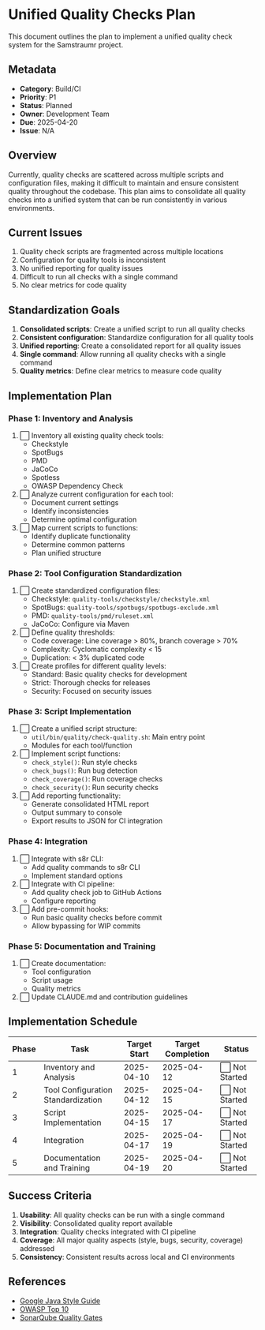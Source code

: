 # Unified Quality Checks Plan

This document outlines the plan to implement a unified quality check system for the Samstraumr project.

## Metadata

- **Category**: Build/CI
- **Priority**: P1
- **Status**: Planned
- **Owner**: Development Team
- **Due**: 2025-04-20
- **Issue**: N/A

## Overview

Currently, quality checks are scattered across multiple scripts and configuration files, making it difficult to maintain and ensure consistent quality throughout the codebase. This plan aims to consolidate all quality checks into a unified system that can be run consistently in various environments.

## Current Issues

1. Quality check scripts are fragmented across multiple locations
2. Configuration for quality tools is inconsistent
3. No unified reporting for quality issues
4. Difficult to run all checks with a single command
5. No clear metrics for code quality

## Standardization Goals

1. **Consolidated scripts**: Create a unified script to run all quality checks
2. **Consistent configuration**: Standardize configuration for all quality tools
3. **Unified reporting**: Create a consolidated report for all quality issues
4. **Single command**: Allow running all quality checks with a single command
5. **Quality metrics**: Define clear metrics to measure code quality

## Implementation Plan

### Phase 1: Inventory and Analysis

1. ⬜ Inventory all existing quality check tools:
   - Checkstyle
   - SpotBugs
   - PMD
   - JaCoCo
   - Spotless
   - OWASP Dependency Check
2. ⬜ Analyze current configuration for each tool:
   - Document current settings
   - Identify inconsistencies
   - Determine optimal configuration
3. ⬜ Map current scripts to functions:
   - Identify duplicate functionality
   - Determine common patterns
   - Plan unified structure

### Phase 2: Tool Configuration Standardization

1. ⬜ Create standardized configuration files:
   - Checkstyle: `quality-tools/checkstyle/checkstyle.xml`
   - SpotBugs: `quality-tools/spotbugs/spotbugs-exclude.xml`
   - PMD: `quality-tools/pmd/ruleset.xml`
   - JaCoCo: Configure via Maven
2. ⬜ Define quality thresholds:
   - Code coverage: Line coverage > 80%, branch coverage > 70%
   - Complexity: Cyclomatic complexity < 15
   - Duplication: < 3% duplicated code
3. ⬜ Create profiles for different quality levels:
   - Standard: Basic quality checks for development
   - Strict: Thorough checks for releases
   - Security: Focused on security issues

### Phase 3: Script Implementation

1. ⬜ Create a unified script structure:
   - `util/bin/quality/check-quality.sh`: Main entry point
   - Modules for each tool/function
2. ⬜ Implement script functions:
   - `check_style()`: Run style checks
   - `check_bugs()`: Run bug detection
   - `check_coverage()`: Run coverage checks
   - `check_security()`: Run security checks
3. ⬜ Add reporting functionality:
   - Generate consolidated HTML report
   - Output summary to console
   - Export results to JSON for CI integration

### Phase 4: Integration

1. ⬜ Integrate with s8r CLI:
   - Add quality commands to s8r CLI
   - Implement standard options
2. ⬜ Integrate with CI pipeline:
   - Add quality check job to GitHub Actions
   - Configure reporting
3. ⬜ Add pre-commit hooks:
   - Run basic quality checks before commit
   - Allow bypassing for WIP commits

### Phase 5: Documentation and Training

1. ⬜ Create documentation:
   - Tool configuration
   - Script usage
   - Quality metrics
2. ⬜ Update CLAUDE.md and contribution guidelines

## Implementation Schedule

| Phase |                Task                | Target Start | Target Completion |    Status     |
|-------|------------------------------------|--------------|-------------------|---------------|
| 1     | Inventory and Analysis             | 2025-04-10   | 2025-04-12        | ⬜ Not Started |
| 2     | Tool Configuration Standardization | 2025-04-12   | 2025-04-15        | ⬜ Not Started |
| 3     | Script Implementation              | 2025-04-15   | 2025-04-17        | ⬜ Not Started |
| 4     | Integration                        | 2025-04-17   | 2025-04-19        | ⬜ Not Started |
| 5     | Documentation and Training         | 2025-04-19   | 2025-04-20        | ⬜ Not Started |

## Success Criteria

1. **Usability**: All quality checks can be run with a single command
2. **Visibility**: Consolidated quality report available
3. **Integration**: Quality checks integrated with CI pipeline
4. **Coverage**: All major quality aspects (style, bugs, security, coverage) addressed
5. **Consistency**: Consistent results across local and CI environments

## References

- [Google Java Style Guide](https://google.github.io/styleguide/javaguide.html)
- [OWASP Top 10](https://owasp.org/www-project-top-ten/)
- [SonarQube Quality Gates](https://docs.sonarqube.org/latest/user-guide/quality-gates/)
